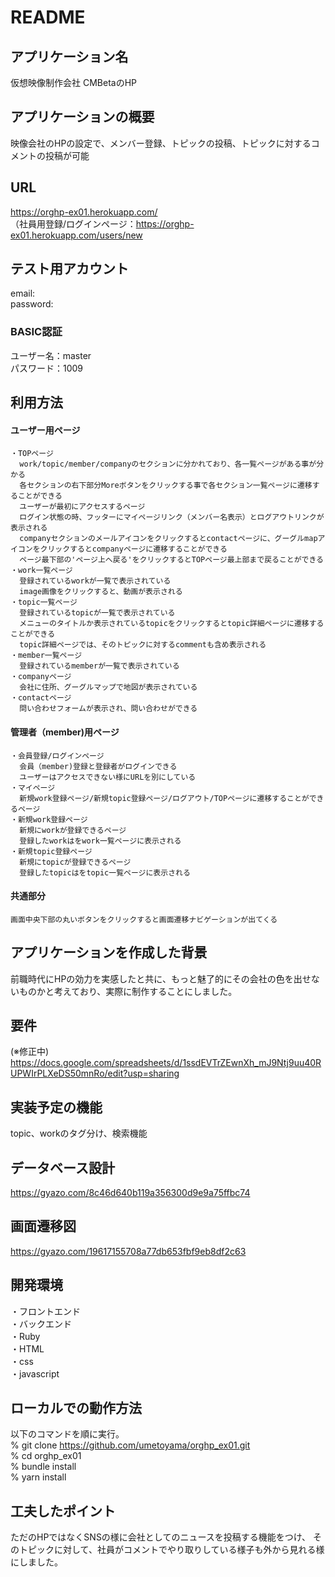 # README

 ## アプリケーション名
  仮想映像制作会社 CMBetaのHP

 ## アプリケーションの概要
  映像会社のHPの設定で、メンバー登録、トピックの投稿、トピックに対するコメントの投稿が可能

 ## URL
 https://orghp-ex01.herokuapp.com/  
 （社員用登録/ログインページ：https://orghp-ex01.herokuapp.com/users/new

 ## テスト用アカウント
  email:  
  password:  

 ### BASIC認証
  ユーザー名：master  
  パスワード：1009  

 ## 利用方法
  #### ユーザー用ページ
    ・TOPページ  
      work/topic/member/companyのセクションに分かれており、各一覧ページがある事が分かる  
      各セクションの右下部分Moreボタンをクリックする事で各セクション一覧ページに遷移することができる  
      ユーザーが最初にアクセスするページ  
      ログイン状態の時、フッターにマイページリンク（メンバー名表示）とログアウトリンクが表示される  
      companyセクションのメールアイコンをクリックするとcontactページに、グーグルmapアイコンをクリックするとcompanyページに遷移することができる  
      ページ最下部の'ページ上へ戻る'をクリックするとTOPページ最上部まで戻ることができる  
    ・work一覧ページ  
      登録されているworkが一覧で表示されている  
      image画像をクリックすると、動画が表示される  
    ・topic一覧ページ  
      登録されているtopicが一覧で表示されている  
      メニューのタイトルか表示されているtopicをクリックするとtopic詳細ページに遷移することができる  
      topic詳細ページでは、そのトピックに対するcommentも含め表示される  
    ・member一覧ページ  
      登録されているmemberが一覧で表示されている  
    ・companyページ  
      会社に住所、グーグルマップで地図が表示されている  
    ・contactページ  
      問い合わせフォームが表示され、問い合わせができる  

  #### 管理者（member)用ページ
    ・会員登録/ログインページ  
      会員（member)登録と登録者がログインできる  
      ユーザーはアクセスできない様にURLを別にしている  
    ・マイページ  
      新規work登録ページ/新規topic登録ページ/ログアウト/TOPページに遷移することができるページ  
    ・新規work登録ページ  
      新規にworkが登録できるページ  
      登録したworkはをwork一覧ページに表示される  
    ・新規topic登録ページ  
      新規にtopicが登録できるページ  
      登録したtopicはをtopic一覧ページに表示される  

   #### 共通部分
    画面中央下部の丸いボタンをクリックすると画面遷移ナビゲーションが出てくる  

 ## アプリケーションを作成した背景
  前職時代にHPの効力を実感したと共に、もっと魅了的にその会社の色を出せないものかと考えており、実際に制作することにしました。

 ## 要件
  (※修正中)  
  https://docs.google.com/spreadsheets/d/1ssdEVTrZEwnXh_mJ9Ntj9uu40RUPWIrPLXeDS50mnRo/edit?usp=sharing

 <!-- ## 実装した機能についての画像やGIFおよびその説明
 -->

 ## 実装予定の機能
  topic、workのタグ分け、検索機能

 ## データベース設計
  https://gyazo.com/8c46d640b119a356300d9e9a75ffbc74

 ## 画面遷移図
  https://gyazo.com/19617155708a77db653fbf9eb8df2c63

 ## 開発環境
  ・フロントエンド  
  ・バックエンド  
  ・Ruby  
  ・HTML  
  ・css  
  ・javascript  

 ## ローカルでの動作方法
  以下のコマンドを順に実行。  
  % git clone https://github.com/umetoyama/orghp_ex01.git  
  % cd orghp_ex01  
  % bundle install  
  % yarn install  

 ## 工夫したポイント
  ただのHPではなくSNSの様に会社としてのニュースを投稿する機能をつけ、
  そのトピックに対して、社員がコメントでやり取りしている様子も外から見れる様にしました。  